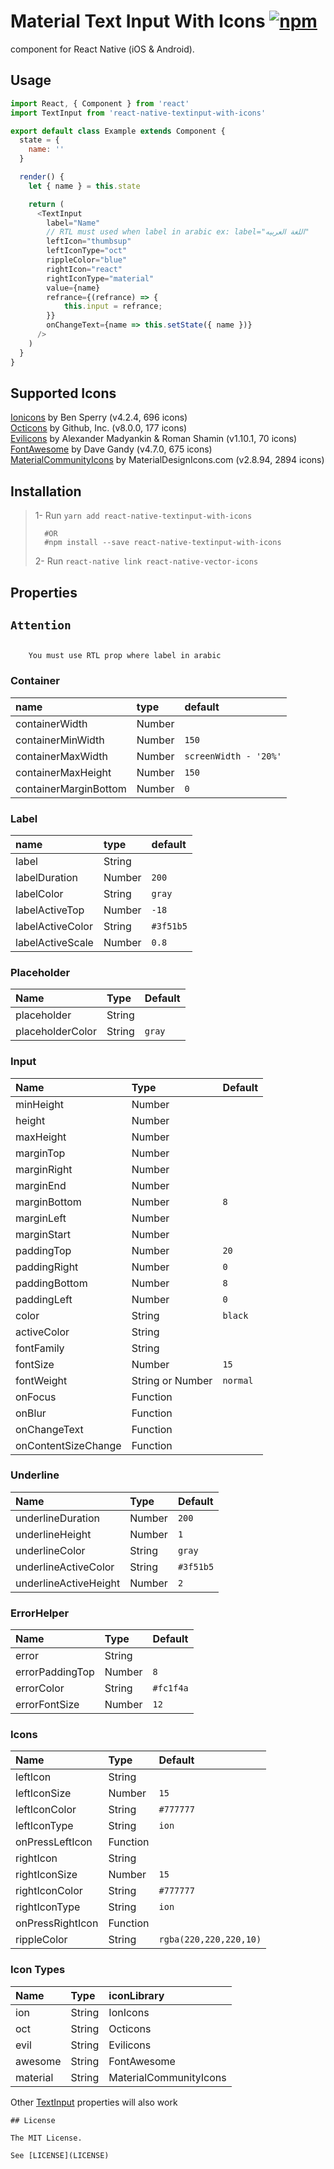 [npm-badge]: https://firebasestorage.googleapis.com/v0/b/packages-785ee.appspot.com/o/react-native-textinput-with-icons.svg?alt=media&token=a900decb-3ea9-4709-9239-50a4567fdb61
[npm-url]: https://www.npmjs.com/package/react-native-textinput-with-icons

# Material Text Input With Icons [![npm][npm-badge]][npm-url]

component for React Native (iOS & Android).

## Usage

```javascript
import React, { Component } from 'react'
import TextInput from 'react-native-textinput-with-icons'

export default class Example extends Component {
  state = {
    name: ''
  }

  render() {
    let { name } = this.state

    return (
      <TextInput
        label="Name"
        // RTL must used when label in arabic ex: label="اللغة العربيه"
        leftIcon="thumbsup"
        leftIconType="oct"
        rippleColor="blue"
        rightIcon="react"
        rightIconType="material"
        value={name}
        refrance={(refrance) => {
            this.input = refrance;
        }}
        onChangeText={name => this.setState({ name })}
      />
    )
  }
}
```

## Supported Icons

[Ionicons](https://ionicons.com/) by Ben Sperry (v4.2.4, 696 icons)\
[Octicons](https://octicons.github.com/)  by Github, Inc. (v8.0.0, 177 icons)\
[Evilicons](http://evil-icons.io/) by Alexander Madyankin & Roman Shamin (v1.10.1, 70 icons)\
[FontAwesome](https://fontawesome.com/icons?from=io) by Dave Gandy (v4.7.0, 675 icons)\
[MaterialCommunityIcons](https://materialdesignicons.com/) by MaterialDesignIcons.com (v2.8.94, 2894 icons)

## Installation

>1- Run `yarn add react-native-textinput-with-icons`
>
>       #OR
>       #npm install --save react-native-textinput-with-icons
>
>2- Run `react-native link react-native-vector-icons`

## Properties

## __`Attention`__

```Text

    You must use RTL prop where label in arabic

```

### Container

name                 | type              | default
:------------------- |:------------------| :------------------
containerWidth       | Number            |  
containerMinWidth    | Number            |  `150`
containerMaxWidth    | Number            |  `screenWidth - '20%'`
containerMaxHeight   | Number            |  `150`
containerMarginBottom| Number            |  `0`

### Label

name                  | type               | default
:-------------------- |:------------------ |:------------------
label                 | String             |
labelDuration         | Number             | `200`
labelColor            | String             | `gray`
labelActiveTop        | Number             | `-18`
labelActiveColor      | String             | `#3f51b5`
labelActiveScale      | Number             | `0.8`

### Placeholder

Name                  | Type               | Default
:-------------------- |:------------------ |:----------
placeholder           | String             |
placeholderColor      | String             | `gray`

### Input

Name                  | Type               | Default
:-------------------- |:------------------ |:----------
minHeight             | Number             |
height                | Number             |
maxHeight             | Number             |
marginTop             | Number             |
marginRight           | Number             |
marginEnd             | Number             |
marginBottom          | Number             | `8`
marginLeft            | Number             |
marginStart           | Number             |
paddingTop            | Number             | `20`
paddingRight          | Number             | `0`
paddingBottom         | Number             | `8`
paddingLeft           | Number             | `0`
color                 | String             | `black`
activeColor           | String             |
fontFamily            | String             |
fontSize              | Number             | `15`
fontWeight            | String or Number   | `normal`
onFocus               | Function
onBlur                | Function
onChangeText          | Function
onContentSizeChange   | Function

### Underline

Name                  | Type               | Default
:-------------------- |:------------------ |:----------
underlineDuration     | Number             | `200`
underlineHeight       | Number             | `1`
underlineColor        | String             | `gray`
underlineActiveColor  | String             | `#3f51b5`
underlineActiveHeight | Number             | `2`

### ErrorHelper

Name                  | Type               | Default
:-------------------- |:------------------ |:----------
error                 | String             |
errorPaddingTop       | Number             | `8`
errorColor            | String             | `#fc1f4a`
errorFontSize         | Number             | `12`

### Icons

Name                  | Type               | Default
:-------------------- |:------------------ |:----------
leftIcon              | String             |
leftIconSize          | Number             | `15`
leftIconColor         | String             | `#777777`
leftIconType          | String             | `ion`
onPressLeftIcon       | Function           |
rightIcon             | String             |
rightIconSize         | Number             | `15`
rightIconColor        | String             | `#777777`
rightIconType         | String             | `ion`
onPressRightIcon      | Function           |
rippleColor           | String             | `rgba(220,220,220,10)`

### Icon Types

Name                  | Type               | iconLibrary
:-------------------- |:------------------ |:----------
ion                   | String             | IonIcons
oct                   | String             | Octicons
evil                  | String             | Evilicons
awesome               | String             | FontAwesome
material              | String             | MaterialCommunityIcons

Other [TextInput](https://facebook.github.io/react-native/docs/textinput.html#props) properties will also work

```Text
## License

The MIT License.

See [LICENSE](LICENSE)
```